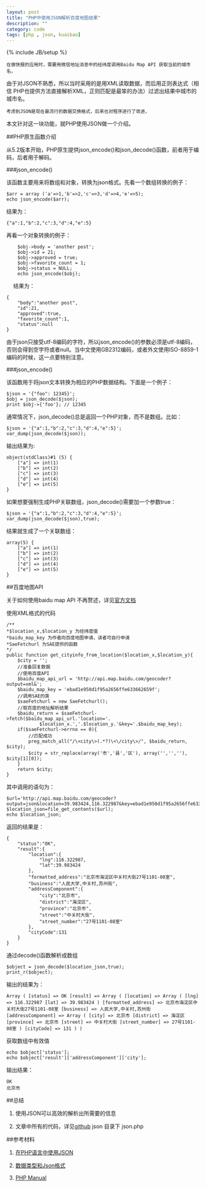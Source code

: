 ```yaml
---
layout: post
title: "PHP中使用JSON解析百度地图结果"
description: ""
category: code 
tags: [php , json, kuaibao]
---
```

{% include JB/setup %}

	在做快报的应用时，需要用微信地址消息中的经纬度调用Baidu Map API 获取当前的城市名，
由于对JSON不熟悉，所以当时采用的是用XML读取数据，而后用正则表达式（相信
PHP也提供方法直接解析XML，正则匹配是最笨的办法）过滤出结果中城市的城市名。


	考虑到JSON是现在最流行的数据交换格式，后来也对程序进行了改进，
本文针对这一块功能，就PHP使用JSON做一个介绍。


##PHP原生函数介绍

从5.2版本开始，PHP原生提供json_encode()和json_decode()函数，前者用于编码，后者用于解码。

###json_encode()

该函数主要用来将数组和对象，转换为json格式。先看一个数组转换的例子：

	$arr = array ('a'=>1,'b'=>2,'c'=>3,'d'=>4,'e'=>5);
    echo json_encode($arr);
	
结果为：

	{"a":1,"b":2,"c":3,"d":4,"e":5}
	
再看一个对象转换的例子：

        $obj->body = 'another post';
        $obj->id = 21;
        $obj->approved = true;
        $obj->favorite_count = 1;
        $obj->status = NULL;
        echo json_encode($obj);
　
结果为：

    {
	 	"body":"another post",
		"id":21,
		"approved":true,
		"favorite_count":1,
		"status":null
    }

由于json只接受utf-8编码的字符，所以json_encode()的参数必须是utf-8编码，
否则会得到空字符或者null。当中文使用GB2312编码，或者外文使用ISO-8859-1编码的时候，这一点要特别注意。

###json_encode()

该函数用于将json文本转换为相应的PHP数据结构。下面是一个例子：

    $json = '{"foo": 12345}';
    $obj = json_decode($json);
    print $obj->{'foo'}; // 12345

通常情况下，json_decode()总是返回一个PHP对象，而不是数组。比如：

    $json = '{"a":1,"b":2,"c":3,"d":4,"e":5}';
    var_dump(json_decode($json));

输出结果为:

    object(stdClass)#1 (5) {
		["a"] => int(1)
		["b"] => int(2)
		["c"] => int(3)
		["d"] => int(4)
		["e"] => int(5)
    }

如果想要强制生成PHP关联数组，json_decode()需要加一个参数true：

    $json = '{"a":1,"b":2,"c":3,"d":4,"e":5}';
    var_dump(json_decode($json),true);

结果就生成了一个关联数组：

    array(5) {
		["a"] => int(1)
		["b"] => int(2)
		["c"] => int(3)
		["d"] => int(4)
		["e"] => int(5)
    }

##百度地图API

关于如何使用baidu map API 不再赘述，详见[官方文档](http://developer.baidu.com/map/webservice-geocoding.htm#)

使用XML格式的代码

	/**
	*$location_x,$location_y 为经纬度值
	*baidu_map_key 为作者向百度地图申请，读者可自行申请
	*SaeFetchurl 为SAE提供的函数
	*/
	public function get_cityinfo_from_location($location_x,$location_y){
		$city = '';		
		//准备回复数据
		//使用百度API
		$baidu_map_api_url = 'http://api.map.baidu.com/geocoder?output=xml&';
		$baidu_map_key = 'ebad1e950d1f95a2656ffe633662659f';
		//调用SAE的类
		$saeFetchurl = new SaeFetchurl();
		//取百度的地址解析结果
		$baidu_return = $saeFetchurl->fetch($baidu_map_api_url.'location='.
				$location_x.','.$location_y.'&key='.$baidu_map_key);
		if($saeFetchurl->errno == 0){
			//匹配成功
			preg_match_all("/\<city\>(.*?)\<\/city\>/", $baidu_return, $city);
			$city = str_replace(array('市','县','区'), array('','',''), $city[1][0]);
		}
		return $city;
	}
	
其中调用的语句为：

	$url='http://api.map.baidu.com/geocoder?output=json&location=39.983424,116.322987&key=ebad1e950d1f95a2656ffe633662659f';
	$location_json=file_get_contents($url);
	echo $location_json;

返回的结果是：

	{
		"status":"OK",
		"result":{
			"location":{
				"lng":116.322987,
				"lat":39.983424
			},
			"formatted_address":"北京市海淀区中关村大街27号1101-08室",
			"business":"人民大学,中关村,苏州街",
			"addressComponent":{
				"city":"北京市",
				"district":"海淀区",
				"province":"北京市",
				"street":"中关村大街",
				"street_number":"27号1101-08室"
			},
			"cityCode":131
		}
	}

	
通过decode()函数解析成数组

	$object = json_decode($location_json,true);
	print_r($object);
	
输出的结果为：

	Array ( [status] => OK [result] => Array ( [location] => Array ( [lng] => 116.322987 [lat] => 39.983424 ) [formatted_address] => 北京市海淀区中关村大街27号1101-08室 [business] => 人民大学,中关村,苏州街 [addressComponent] => Array ( [city] => 北京市 [district] => 海淀区 [province] => 北京市 [street] => 中关村大街 [street_number] => 27号1101-08室 ) [cityCode] => 131 ) )
	
获取数组中有效值

	echo $object['status'];
	echo $object['result']['addressComponent']['city'];
	
输出结果：

	OK
	北京市

##总结

  1.  使用JSON可以高效的解析出所需要的信息
  
  2.  文章中所有的代码，详见[github](https://github.com/sunnotes/beta/)   json 目录下 json.php
	
##参考材料
  1.  [在PHP语言中使用JSON](http://www.ruanyifeng.com/blog/2011/01/json_in_php.html)
  
  2.  [数据类型和Json格式](http://www.ruanyifeng.com/blog/2009/05/data_types_and_json.html)
  
  3.  [PHP Manual](http://php.net/manual/en/book.json.php)
	
	

	
	
	
	

